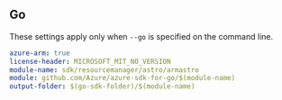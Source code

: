 ## Go

These settings apply only when `--go` is specified on the command line.

```yaml $(go) && $(track2)
azure-arm: true
license-header: MICROSOFT_MIT_NO_VERSION
module-name: sdk/resourcemanager/astro/armastro
module: github.com/Azure/azure-sdk-for-go/$(module-name)
output-folder: $(go-sdk-folder)/$(module-name)
```
